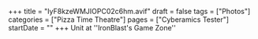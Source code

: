 +++
title = "IyF8kzeWMJIOPC02c6hm.avif"
draft = false
tags = ["Photos"]
categories = ["Pizza Time Theatre"]
pages = ["Cyberamics Tester"]
startDate = ""
+++
Unit at ''IronBlast's Game Zone''
